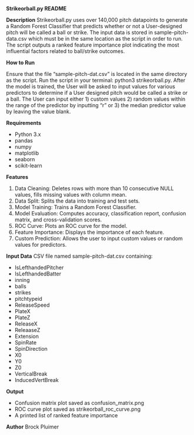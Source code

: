 **Strikeorball.py README**

**Description**
Strikeorball.py uses over 140,000 pitch datapoints to generate a Random Forest Classifier that predicts whether or not a User-designed pitch will be called a ball or strike. The input data is stored in sample-pitch-data.csv which must be in the same location as the script in order to run. The script outputs a ranked feature importance plot indicating the most influential factors related to ball/strike outcomes.

**How to Run**

Ensure that the file “sample-pitch-dat.csv” is located in the same directory as the script. Run the script in your terminal: python3 strikeorball.py. After the model is trained, the User will be asked to input values for various predictors to determine if a User designed pitch would be called a strike or a ball. The User can input either 1) custom values 2) random values within the range of the predictor by inputting “r” or 3) the median predictor value by leaving the value blank.

**Requirements**
* Python 3.x
* pandas
* numpy
* matplotlib
* seaborn
* scikit-learn
  
**Features**
1. Data Cleaning: Deletes rows with more than 10 consecutive NULL values, fills missing values with column mean.
2. Data Split: Splits the data into training and test sets.
3. Model Training: Trains a Random Forest Classifier.
4. Model Evaluation: Computes accuracy, classification report, confusion matrix, and cross-validation scores.
5. ROC Curve: Plots an ROC curve for the model.
6. Feature Importance: Displays the importance of each feature.
7. Custom Prediction: Allows the user to input custom values or random values for predictors.
   
**Input Data**
CSV file named sample-pitch-dat.csv containing:
* IsLefthandedPitcher
* IsLefthandedBatter
* inning
* balls
* strikes
* pitchtypeid
* ReleaseSpeed
* PlateX
* PlateZ
* ReleaseX
* ReleaaseZ
* Extension
* SpinRate
* SpinDirection
* X0
* Y0
* Z0
* VerticalBreak
* InducedVertBreak
  
**Output**
* Confusion matrix plot saved as confusion_matrix.png
* ROC curve plot saved as strikeorball_roc_curve.png
* A printed list of ranked feature importance

**Author**
Brock Pluimer
